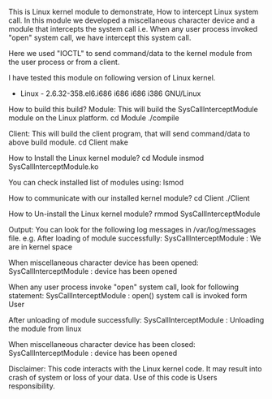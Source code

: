 This is Linux kernel module to demonstrate, How to intercept Linux system call.
In this module we developed a miscellaneous character device and a module that intercepts the system call
i.e. When any user process invoked "open" system call, we have intercept this system call.

Here we used "IOCTL" to send command/data to the kernel module from the user process or from a client.



I have tested this module on following version of Linux kernel.
* Linux - 2.6.32-358.el6.i686 i686 i686 i386 GNU/Linux

How to build this build?
Module: This will build the SysCallInterceptModule module on the Linux platform.
cd Module
./compile 



Client: This will build the client program, that will send command/data to above build module.
cd Client
make


How to Install the Linux kernel module?
cd Module
insmod SysCallInterceptModule.ko


You can check installed list of modules using:
lsmod

How to communicate with our installed kernel module?
cd Client
./Client

How to Un-install the Linux kernel module?
rmmod SysCallInterceptModule

Output:
You can look for the following log messages in /var/log/messages file.
e.g.
After loading of module successfully:
SysCallInterceptModule : We are in kernel space

When miscellaneous character device has been opened:
SysCallInterceptModule : device has been opened

When any user process invoke "open" system call, look for following statement:
SysCallInterceptModule : open() system call is invoked form User 


After unloading of module successfully:
SysCallInterceptModule : Unloading the module from linux


When miscellaneous character device has been closed:
SysCallInterceptModule : device has been opened


Disclaimer: This code interacts with the Linux kernel code. It may result into crash of system or loss of your data.
Use of this code is Users responsibility.
